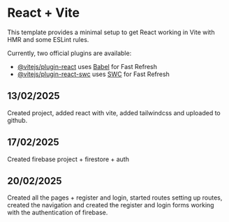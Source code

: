 # React + Vite

This template provides a minimal setup to get React working in Vite with HMR and some ESLint rules.

Currently, two official plugins are available:

-   [@vitejs/plugin-react](https://github.com/vitejs/vite-plugin-react/blob/main/packages/plugin-react/README.md) uses [Babel](https://babeljs.io/) for Fast Refresh
-   [@vitejs/plugin-react-swc](https://github.com/vitejs/vite-plugin-react-swc) uses [SWC](https://swc.rs/) for Fast Refresh

## 13/02/2025

Created project, added react with vite, added tailwindcss and uploaded to github.

## 17/02/2025

Created firebase project + firestore + auth

## 20/02/2025

Created all the pages + register and login, started routes setting up routes, created the navigation and created the register and login forms working with the authentication of firebase.
